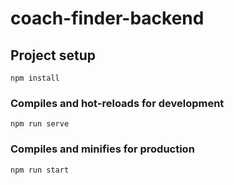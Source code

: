 # coach-finder-backend
## Project setup
```
npm install
```

### Compiles and hot-reloads for development
```
npm run serve
```

### Compiles and minifies for production
```
npm run start
```

